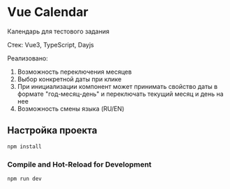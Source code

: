 # Vue Calendar

Календарь для тестового задания

Стек: Vue3, TypeScript, Dayjs

Реализовано: 
1. Возможность переключения месяцев
2. Выбор конкретной даты при клике
3. При инициализации компонент может принимать свойство даты в формате "год-месяц-день" и переключать текущий месяц и день на нее
4. Возможность смены языка (RU/EN)


## Настройка проекта

```sh
npm install
```

### Compile and Hot-Reload for Development

```sh
npm run dev
```
